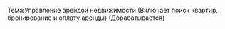 Тема:Управление арендой недвижимости (Включает поиск квартир, бронирование и оплату аренды)
(Дорабатывается)
